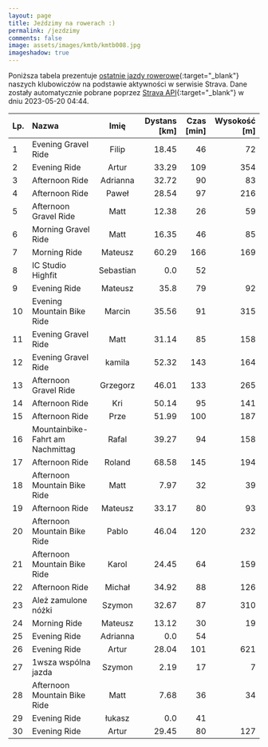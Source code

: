 ```yaml
---
layout: page
title: Jeździmy na rowerach :)
permalink: /jezdzimy
comments: false
image: assets/images/kmtb/kmtb008.jpg
imageshadow: true
---
```


Poniższa tabela prezentuje [ostatnie jazdy rowerowe](https://www.strava.com/clubs/336381){:target="_blank"} naszych klubowiczów na podstawie aktywności w serwisie Strava. Dane zostały automatycznie pobrane poprzez [Strava API](https://developers.strava.com/docs/reference/#api-Clubs-getClubActivitiesById){:target="_blank"} w dniu 2023-05-20 04:44.

Lp. | Nazwa | Imię | Dystans [km] | Czas [min] | Wysokość [m]
:--- | :--- | :---: | ---: | ---: | ---:
1|Evening Gravel Ride|Filip|18.45|46|72
2|Evening Ride|Artur|33.29|109|354
3|Afternoon Ride|Adrianna|32.72|90|83
4|Afternoon Ride|Paweł|28.54|97|216
5|Afternoon Gravel Ride|Matt|12.38|26|59
6|Morning Gravel Ride|Matt|16.35|46|85
7|Morning Ride|Mateusz|60.29|166|169
8|IC Studio Highfit|Sebastian|0.0|52|
9|Evening Ride|Mateusz|35.8|79|92
10|Evening Mountain Bike Ride|Marcin|35.56|91|315
11|Evening Gravel Ride|Matt|31.14|85|158
12|Evening Gravel Ride|kamila|52.32|143|164
13|Afternoon Gravel Ride|Grzegorz|46.01|133|265
14|Afternoon Ride|Kri|50.14|95|141
15|Afternoon Ride|Prze|51.99|100|187
16|Mountainbike-Fahrt am Nachmittag|Rafal|39.27|94|158
17|Afternoon Ride|Roland|68.58|145|194
18|Afternoon Mountain Bike Ride|Matt|7.97|32|39
19|Afternoon Ride|Mateusz|33.17|80|93
20|Afternoon Mountain Bike Ride|Pablo|46.04|120|232
21|Afternoon Mountain Bike Ride|Karol|24.45|64|159
22|Afternoon Ride|Michał|34.92|88|126
23|Ależ zamulone nóżki |Szymon|32.67|87|310
24|Morning Ride|Mateusz|13.12|30|19
25|Evening Ride|Adrianna|0.0|54|
26|Evening Ride|Artur|28.04|101|621
27|1wsza wspólna jazda|Szymon|2.19|17|7
28|Afternoon Mountain Bike Ride|Matt|7.68|36|34
29|Evening Ride|łukasz|0.0|41|
30|Evening Ride|Artur|29.45|80|127
